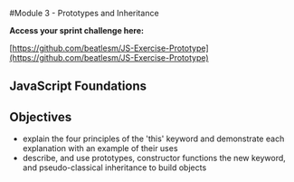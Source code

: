 #Module 3 - Prototypes and Inheritance

**Access your sprint challenge here:**

[https://github.com/beatlesm/JS-Exercise-Prototype](https://github.com/beatlesm/JS-Exercise-Prototype)

## JavaScript Foundations

## Objectives

- explain the four principles of the 'this' keyword and demonstrate each explanation with an example of their uses
- describe, and use prototypes, constructor functions the new keyword, and pseudo-classical inheritance to build objects

